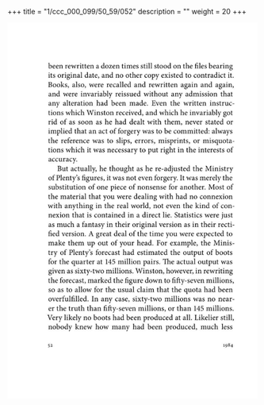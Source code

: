 +++
title = "1/ccc_000_099/50_59/052"
description = ""
weight = 20
+++

<img class="center-fit-jpg" src="/jpg_/out_jpg_1984__052.jpg" ></img>

